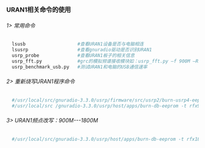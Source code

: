 ###  URAN1相关命令的使用

###### 1> 常用命令

```bash
  lsusb                   #查看URAN1设备是否与电脑相连  
  lsusrp                  #查看gnuradio驱动是否识别URAN1
  usrp_probe              #查看URAN1板子的相关信息
  usrp_fft.py             #grc的模拟频谱接收模块如：usrp_fft.py –f 900M –R –A
  usrp_benchmark_usb.py   #测试URAN1和电脑的USB通信速率
```

###### 2> 重新烧写URAN1程序命令

```bash
  #/usr/local/src/gnuradio-3.3.0/usrp/firmware/src/usrp2/burn-usrp4-eeprom
  #/usr/local/src /gnuradio-3.3.0/usrp/host/apps/burn-db-eeprom -t rfx900_mimo_b -A –f
```

###### 3> URAN1频点改写：900M---1800M

```bash
  #/usr/local/src/gnuradio-3.3.0/usrp/host/apps/burn-db-eeprom -t rfx1800_mimo_b -A –f
```
